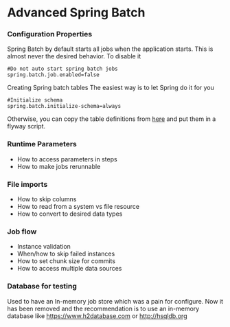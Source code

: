 # Advanced Spring Batch

### Configuration Properties

Spring Batch by default starts all jobs when the application starts. 
This is almost never the desired behavior. To disable it

```
#Do not auto start spring batch jobs
spring.batch.job.enabled=false
```

Creating Spring batch tables
The easiest way is to let Spring do it for you

```
#Initialize schema
spring.batch.initialize-schema=always
```

Otherwise, you can copy the table definitions from
[here](https://docs.spring.io/spring-batch/docs/3.0.x/reference/html/metaDataSchema.html)
and put them in a flyway script.

### Runtime Parameters

- How to access parameters in steps
- How to make jobs rerunnable

### File imports
- How to skip columns
- How to read from a system vs file resource
- How to convert to desired data types 

### Job flow

- Instance validation
- When/how to skip failed instances
- How to set chunk size for commits
- How to access multiple data sources

### Database for testing
Used to have an In-memory job store which was a pain for configure.
Now it has been removed and the recommendation is to use an in-memory
database like https://www.h2database.com or http://hsqldb.org


